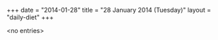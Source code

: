 +++
date = "2014-01-28"
title = "28 January 2014 (Tuesday)"
layout = "daily-diet"
+++

\<no entries\>